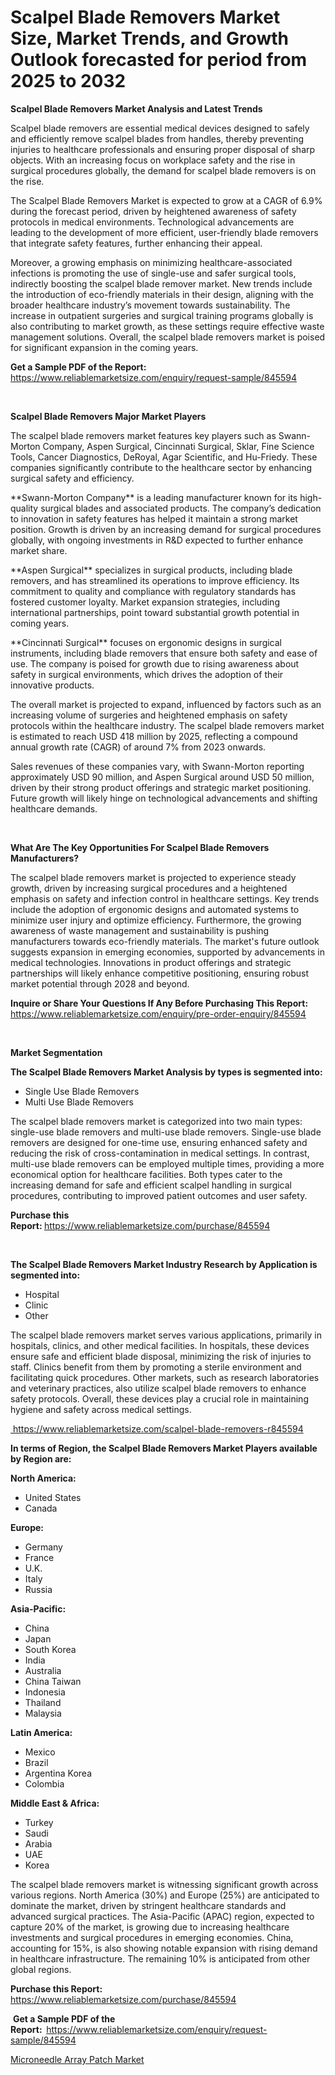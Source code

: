 <p><h1>Scalpel Blade Removers Market Size, Market Trends, and Growth Outlook forecasted for period from 2025 to 2032</h1></p><p><strong>Scalpel Blade Removers Market Analysis and Latest Trends</strong></p>
<p><p>Scalpel blade removers are essential medical devices designed to safely and efficiently remove scalpel blades from handles, thereby preventing injuries to healthcare professionals and ensuring proper disposal of sharp objects. With an increasing focus on workplace safety and the rise in surgical procedures globally, the demand for scalpel blade removers is on the rise. </p><p>The Scalpel Blade Removers Market is expected to grow at a CAGR of 6.9% during the forecast period, driven by heightened awareness of safety protocols in medical environments. Technological advancements are leading to the development of more efficient, user-friendly blade removers that integrate safety features, further enhancing their appeal. </p><p>Moreover, a growing emphasis on minimizing healthcare-associated infections is promoting the use of single-use and safer surgical tools, indirectly boosting the scalpel blade remover market. New trends include the introduction of eco-friendly materials in their design, aligning with the broader healthcare industry’s movement towards sustainability. The increase in outpatient surgeries and surgical training programs globally is also contributing to market growth, as these settings require effective waste management solutions. Overall, the scalpel blade removers market is poised for significant expansion in the coming years.</p></p>
<p><strong>Get a Sample PDF of the Report:&nbsp;</strong> <a href="https://www.reliablemarketsize.com/enquiry/request-sample/845594?utm_campaign=2292&utm_medium=2&utm_source=Github&utm_content=ia&utm_term=03032025&utm_id=scalpel-blade-removers">https://www.reliablemarketsize.com/enquiry/request-sample/845594</a></p>
<p>&nbsp;</p>
<p><strong>Scalpel Blade Removers Major Market Players</strong></p>
<p><p>The scalpel blade removers market features key players such as Swann-Morton Company, Aspen Surgical, Cincinnati Surgical, Sklar, Fine Science Tools, Cancer Diagnostics, DeRoyal, Agar Scientific, and Hu-Friedy. These companies significantly contribute to the healthcare sector by enhancing surgical safety and efficiency.</p><p>**Swann-Morton Company** is a leading manufacturer known for its high-quality surgical blades and associated products. The company’s dedication to innovation in safety features has helped it maintain a strong market position. Growth is driven by an increasing demand for surgical procedures globally, with ongoing investments in R&D expected to further enhance market share.</p><p>**Aspen Surgical** specializes in surgical products, including blade removers, and has streamlined its operations to improve efficiency. Its commitment to quality and compliance with regulatory standards has fostered customer loyalty. Market expansion strategies, including international partnerships, point toward substantial growth potential in coming years.</p><p>**Cincinnati Surgical** focuses on ergonomic designs in surgical instruments, including blade removers that ensure both safety and ease of use. The company is poised for growth due to rising awareness about safety in surgical environments, which drives the adoption of their innovative products.</p><p>The overall market is projected to expand, influenced by factors such as an increasing volume of surgeries and heightened emphasis on safety protocols within the healthcare industry. The scalpel blade removers market is estimated to reach USD 418 million by 2025, reflecting a compound annual growth rate (CAGR) of around 7% from 2023 onwards.</p><p>Sales revenues of these companies vary, with Swann-Morton reporting approximately USD 90 million, and Aspen Surgical around USD 50 million, driven by their strong product offerings and strategic market positioning. Future growth will likely hinge on technological advancements and shifting healthcare demands.</p></p>
<p>&nbsp;</p>
<p><strong>What Are The Key Opportunities For Scalpel Blade Removers Manufacturers?</strong></p>
<p><p>The scalpel blade removers market is projected to experience steady growth, driven by increasing surgical procedures and a heightened emphasis on safety and infection control in healthcare settings. Key trends include the adoption of ergonomic designs and automated systems to minimize user injury and optimize efficiency. Furthermore, the growing awareness of waste management and sustainability is pushing manufacturers towards eco-friendly materials. The market's future outlook suggests expansion in emerging economies, supported by advancements in medical technologies. Innovations in product offerings and strategic partnerships will likely enhance competitive positioning, ensuring robust market potential through 2028 and beyond.</p></p>
<p><strong>Inquire or Share Your Questions If Any Before Purchasing This Report:</strong> <a href="https://www.reliablemarketsize.com/enquiry/pre-order-enquiry/845594?utm_campaign=2292&utm_medium=2&utm_source=Github&utm_content=ia&utm_term=03032025&utm_id=scalpel-blade-removers">https://www.reliablemarketsize.com/enquiry/pre-order-enquiry/845594</a></p>
<p>&nbsp;</p>
<p><strong>Market Segmentation</strong></p>
<p><strong>The Scalpel Blade Removers Market Analysis by types is segmented into:</strong></p>
<p><ul><li>Single Use Blade Removers</li><li>Multi Use Blade Removers</li></ul></p>
<p><p>The scalpel blade removers market is categorized into two main types: single-use blade removers and multi-use blade removers. Single-use blade removers are designed for one-time use, ensuring enhanced safety and reducing the risk of cross-contamination in medical settings. In contrast, multi-use blade removers can be employed multiple times, providing a more economical option for healthcare facilities. Both types cater to the increasing demand for safe and efficient scalpel handling in surgical procedures, contributing to improved patient outcomes and user safety.</p></p>
<p><strong>Purchase this Report:&nbsp;</strong><a href="https://www.reliablemarketsize.com/purchase/845594?utm_campaign=2292&utm_medium=2&utm_source=Github&utm_content=ia&utm_term=03032025&utm_id=scalpel-blade-removers">https://www.reliablemarketsize.com/purchase/845594</a></p>
<p>&nbsp;</p>
<p><strong>The Scalpel Blade Removers Market Industry Research by Application is segmented into:</strong></p>
<p><ul><li>Hospital</li><li>Clinic</li><li>Other</li></ul></p>
<p><p>The scalpel blade removers market serves various applications, primarily in hospitals, clinics, and other medical facilities. In hospitals, these devices ensure safe and efficient blade disposal, minimizing the risk of injuries to staff. Clinics benefit from them by promoting a sterile environment and facilitating quick procedures. Other markets, such as research laboratories and veterinary practices, also utilize scalpel blade removers to enhance safety protocols. Overall, these devices play a crucial role in maintaining hygiene and safety across medical settings.</p></p>
<p><a href="https://www.reliablemarketsize.com/scalpel-blade-removers-r845594?utm_campaign=2292&utm_medium=2&utm_source=Github&utm_content=ia&utm_term=03032025&utm_id=scalpel-blade-removers">&nbsp;https://www.reliablemarketsize.com/scalpel-blade-removers-r845594</a></p>
<p><strong>In terms of Region, the Scalpel Blade Removers Market Players available by Region are:</strong></p>
<p>
    <p> <strong> North America: </strong>
        <ul>
            <li>United States</li>
            <li>Canada</li>
        </ul>
        </p> 
    <p> <strong> Europe: </strong>
        <ul>
            <li>Germany</li>
            <li>France</li>
            <li>U.K.</li>
            <li>Italy</li>
            <li>Russia</li>
        </ul>
        </p> 
    <p> <strong> Asia-Pacific: </strong>
        <ul>
            <li>China</li>
            <li>Japan</li>
            <li>South Korea</li>
            <li>India</li>
            <li>Australia</li>
            <li>China Taiwan</li>
            <li>Indonesia</li>
            <li>Thailand</li>
            <li>Malaysia</li>
        </ul>
        </p> 
    <p> <strong> Latin America: </strong>
        <ul>
            <li>Mexico</li>
            <li>Brazil</li>
            <li>Argentina Korea</li>
            <li>Colombia</li>
        </ul>
        </p> 
    <p> <strong> Middle East & Africa: </strong>
        <ul>
            <li>Turkey</li>
            <li>Saudi</li>
            <li>Arabia</li>
            <li>UAE</li>
            <li>Korea</li>
        </ul>
    </p>
    </p>
<p><p>The scalpel blade removers market is witnessing significant growth across various regions. North America (30%) and Europe (25%) are anticipated to dominate the market, driven by stringent healthcare standards and advanced surgical practices. The Asia-Pacific (APAC) region, expected to capture 20% of the market, is growing due to increasing healthcare investments and surgical procedures in emerging economies. China, accounting for 15%, is also showing notable expansion with rising demand in healthcare infrastructure. The remaining 10% is anticipated from other global regions.</p></p>
<p><strong>Purchase this Report: </strong><a href="https://www.reliablemarketsize.com/purchase/845594?utm_campaign=2292&utm_medium=2&utm_source=Github&utm_content=ia&utm_term=03032025&utm_id=scalpel-blade-removers">https://www.reliablemarketsize.com/purchase/845594</a></p>
<p>&nbsp;<strong>Get a Sample PDF of the Report:&nbsp;&nbsp;</strong><a href="https://www.reliablemarketsize.com/enquiry/request-sample/845594?utm_campaign=2292&utm_medium=2&utm_source=Github&utm_content=ia&utm_term=03032025&utm_id=scalpel-blade-removers">https://www.reliablemarketsize.com/enquiry/request-sample/845594</a></p>
<p><strong></strong></p>
<p><p><a href="https://github.com/syskamazucqa/Market-Research-Report-List-1/blob/main/microneedle-array-patch-market.md?utm_campaign=2292&utm_medium=2&utm_source=Github&utm_content=ia&utm_term=03032025&utm_id=scalpel-blade-removers">Microneedle Array Patch Market</a></p></p>